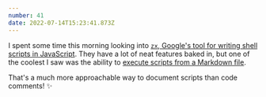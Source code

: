 ```yaml
---
number: 41
date: 2022-07-14T15:23:41.873Z
---
```

I spent some time this morning looking into [`zx`, Google's tool for writing shell scripts in JavaScript](https://github.com/google/zx). They have a lot of neat features baked in, but one of the coolest I saw was the ability to [execute scripts from a Markdown file](https://github.com/google/zx/blob/main/docs/markdown.md).

That's a much more approachable way to document scripts than code comments! ✨